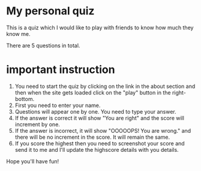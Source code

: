 # My personal quiz
 
 This is a quiz which I would like to play with friends to know how much they know me.

There are 5 questions in total.
# important instruction
1. You need to start the quiz by clicking on the link in the about section and then when the site gets loaded click on the "play" button in the right-bottom.
2. First you need to enter your name.
3. Questions will appear one by one. You need to type your answer.
4. If the answer is correct it will show "You are right" and the score will increment by one.
5. If the answer is incorrect, it will show "OOOOOPS! You are wrong." and there will be no increment in the score. It will remain the same.
6. If you score the highest then you need to screenshot your score and send it to me and I'll update the highscore details with you details.


Hope you'll have fun!
